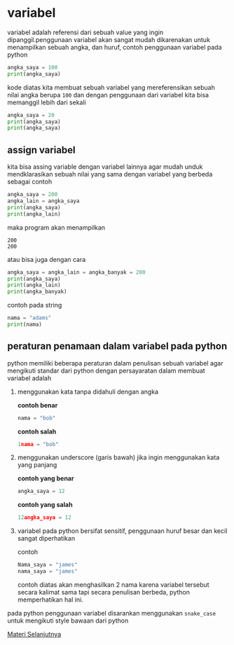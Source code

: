# variabel

variabel adalah referensi dari sebuah value yang ingin dipanggil.penggunaan variabel akan sangat mudah dikarenakan untuk menampilkan sebuah angka, dan huruf, contoh penggunaan variabel pada python

```python
angka_saya = 100
print(angka_saya)
```

kode diatas kita membuat sebuah variabel yang mereferensikan sebuah nilai angka berupa ``100`` dan dengan penggunaan dari variabel kita bisa memanggil lebih dari sekali

```python
angka_saya = 20
print(angka_saya)
print(angka_saya)
```

## assign variabel

kita bisa assing variable dengan variabel lainnya agar mudah unduk mendklarasikan sebuah nilai yang sama dengan variabel yang berbeda sebagai contoh

```python
angka_saya = 200
angka_lain = angka_saya
print(angka_saya)
print(angka_lain)
```
maka program akan menampilkan
```
200
200
```
atau bisa juga dengan cara
```python
angka_saya = angka_lain = angka_banyak = 200
print(angka_saya)
print(angka_lain)
print(angka_banyak)
```

contoh pada string
```python
nama = "adams"
print(nama)
```

## peraturan penamaan dalam variabel pada python

python memiliki beberapa peraturan dalam penulisan sebuah variabel agar mengikuti standar dari python dengan persayaratan dalam membuat variabel adalah

1. menggunakan kata tanpa didahuli dengan angka
    
    **contoh benar**
    ```python
    nama = "bob"
    ```
    **contoh salah**
    ```python
    1nama = "bob"
    ```
2. menggunakan underscore (garis bawah) jika ingin menggunakan kata yang panjang

    **contoh yang benar**
    ```python
    angka_saya = 12
    ```
    **contoh yang salah**
    ```python
    12angka_saya = 12
    ```
3. variabel pada python bersifat sensitif, penggunaan huruf besar dan kecil sangat diperhatikan

    contoh
    ```python
    Nama_saya = "james"
    nama_saya = "james"
    ```
    contoh diatas akan menghasilkan 2 nama karena variabel tersebut secara kalimat sama tapi secara penulisan berbeda, python memperhatikan hal ini.

pada python penggunaan variabel disarankan menggunakan ``snake_case`` untuk mengikuti style bawaan dari python

[Materi Selanjutnya](../04_operator)
